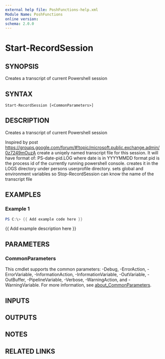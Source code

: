 ```yaml
---
external help file: PoshFunctions-help.xml
Module Name: PoshFunctions
online version:
schema: 2.0.0
---
```


# Start-RecordSession

## SYNOPSIS
Creates a transcript of current Powershell session

## SYNTAX

```
Start-RecordSession [<CommonParameters>]
```

## DESCRIPTION
Creates a transcript of current Powershell session


Inspired by post https://groups.google.com/forum/#!topic/microsoft.public.exchange.admin/0z7249mOuzA
create a uniqely named transcript file for this session.
It will have format of:
PS-date-pid.LOG
where
date is in YYYYMMDD format
pid is the process id of the currently running powershell console.
creates it in the LOGS directory under persons userprofile directory.
sets global and environment variables so Stop-RecordSession can know the name of the transcript file

## EXAMPLES

### Example 1
```powershell
PS C:\> {{ Add example code here }}
```

{{ Add example description here }}

## PARAMETERS

### CommonParameters
This cmdlet supports the common parameters: -Debug, -ErrorAction, -ErrorVariable, -InformationAction, -InformationVariable, -OutVariable, -OutBuffer, -PipelineVariable, -Verbose, -WarningAction, and -WarningVariable. For more information, see [about_CommonParameters](http://go.microsoft.com/fwlink/?LinkID=113216).

## INPUTS

## OUTPUTS

## NOTES

## RELATED LINKS
